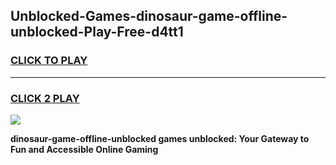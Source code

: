 
## Unblocked-Games-dinosaur-game-offline-unblocked-Play-Free-d4tt1
<h3>
<a href="https://premium76.site?title=dinosaur-game-offline-unblocked&ref=18A1">CLICK TO PLAY</a></h3>
<hr>

<h3>
<a href="https://premium76.site?title=dinosaur-game-offline-unblocked&ref=18A1">CLICK 2 PLAY</a>
  
</h3>

<a href="https://premium76.site?title=dinosaur-game-offline-unblocked&ref=18A1"><img src="https://clearcache.store/games.png"></a>


**dinosaur-game-offline-unblocked games unblocked: Your Gateway to Fun and Accessible Online Gaming**
